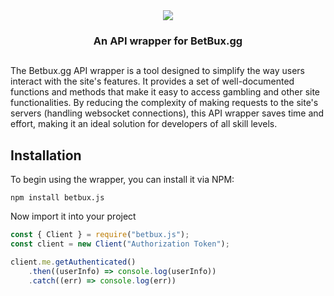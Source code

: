<center>
	<img src="https://user-images.githubusercontent.com/84878036/232329718-b1fb732d-9827-4321-b8c5-e2d53755eca0.png" />
	<h3>An API wrapper for BetBux.gg<h2>
</center>

The Betbux.gg API wrapper is a tool designed to simplify the way users interact with the site's features. 
It provides a set of well-documented functions and methods that make it easy to access gambling and other site functionalities.
By reducing the complexity of making requests to the site's servers (handling websocket connections), this API wrapper saves time and effort, 
making it an ideal solution for developers of all skill levels. 

## Installation

To begin using the wrapper, you can install it via NPM:

```
npm install betbux.js
```

Now import it into your project

```js
const { Client } = require("betbux.js");
const client = new Client("Authorization Token");

client.me.getAuthenticated()
    .then((userInfo) => console.log(userInfo))
    .catch((err) => console.log(err))

```
